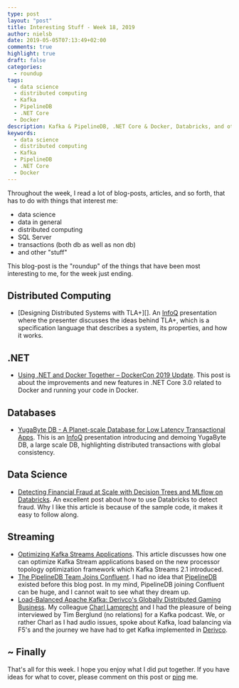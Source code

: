 ```yaml
---
type: post
layout: "post"
title: Interesting Stuff - Week 18, 2019
author: nielsb
date: 2019-05-05T07:13:49+02:00
comments: true
highlight: true
draft: false
categories:
  - roundup
tags:
  - data science
  - distributed computing
  - Kafka
  - PipelineDB
  - .NET Core
  - Docker
description: Kafka & PipelineDB, .NET Core & Docker, Databricks, and other interesting topics.
keywords:
  - data science
  - distributed computing
  - Kafka
  - PipelineDB
  - .NET Core
  - Docker   
---
```


Throughout the week, I read a lot of blog-posts, articles, and so forth, that has to do with things that interest me:

* data science
* data in general
* distributed computing
* SQL Server
* transactions (both db as well as non db)
* and other "stuff"

This blog-post is the "roundup" of the things that have been most interesting to me, for the week just ending.

<!--more-->

## Distributed Computing

* [Designing Distributed Systems with TLA+][]. An [InfoQ][iq] presentation where the presenter discusses the ideas behind TLA+, which is a specification language that describes a system, its properties, and how it works.

## .NET

* [Using .NET and Docker Together – DockerCon 2019 Update][2]. This post is about the improvements and new features in .NET Core 3.0 related to Docker and running your code in Docker.

## Databases

* [YugaByte DB - A Planet-scale Database for Low Latency Transactional Apps][3]. This is an [InfoQ][iq] presentation introducing and demoing YugaByte DB, a large scale DB, highlighting distributed transactions with global consistency.

## Data Science

* [Detecting Financial Fraud at Scale with Decision Trees and MLflow on Databricks][4]. An excellent post about how to use Databricks to detect fraud. Why I like this article is because of the sample code, it makes it easy to follow along.

## Streaming

* [Optimizing Kafka Streams Applications][5]. This article discusses how one can optimize Kafka Stream applications based on the new processor topology optimization framework which Kafka Streams 2.1 introduced.
* [The PipelineDB Team Joins Confluent][6]. I had no idea that [PipelineDB][7] existed before this blog post. In my mind, PipelineDB joining Confluent can be huge, and I cannot wait to see what they dream up.
* [Load-Balanced Apache Kafka: Derivco's Globally Distributed Gaming Business][8]. My colleague [Charl Lamprecht][charl] and I had the pleasure of being interviewed by Tim Berglund (no relations) for a Kafka podcast. We, or rather Charl as I had audio issues, spoke about Kafka, load balancing via F5's and the journey we have had to get Kafka implemented in [Derivco](/derivco).

## ~ Finally

That's all for this week. I hope you enjoy what I did put together. If you have ideas for what to cover, please comment on this post or [ping][ma] me.

[ma]: mailto:niels.it.berglund@gmail.com
[mp]: https://blog.acolyer.org
[iq]: https://www.infoq.com/
[ew]: http://sqlonice.com/
[re]: http://blog.revolutionanalytics.com
[sqsk]: https://www.sqlskills.com
[mdaveyblog]: https://mdavey.wordpress.com/
[charlblog]: https://charlla.com/

[jovpop]: https://twitter.com/JovanPop_MSFT
[bobw]: https://twitter.com/bobwardms
[revod]: https://twitter.com/revodavid
[lonny]: https://twitter.com/sqL_handLe
[ewtw]: https://twitter.com/sqlOnIce
[buckw]: https://twitter.com/BuckWoodyMSFT
[mattw]: https://twitter.com/matthewwarren
[murba]: https://twitter.com/muratdemirbas
[daveda]: https://twitter.com/davidthecoder
[adcol]: https://twitter.com/adriancolyer
[jesrod]: https://twitter.com/jrdothoughts
[tomaz]: https://twitter.com/tomaz_tsql
[dataart]: https://twitter.com/dataartisans
[luis]: https://twitter.com/luis_de_sousa
[benstop]: https://twitter.com/benstopford
[conflu]: https://twitter.com/confluentinc
[tylert]: https://twitter.com/tyler_treat
[andrewng]: https://twitter.com/AndrewYNg
[lawr]: https://twitter.com/bytezn
[jue]: https://twitter.com/b0rk
[yan]: https://twitter.com/theburningmonk
[danny]: https://twitter.com/g9yuayon
[rmoff]: https://twitter.com/rmoff
[ryansw]: https://twitter.com/ryanswanstrom
[pabloc]: https://twitter.com/pabloc_ds
[mklep]: https://twitter.com/martinkl
[mdavey]: https://twitter.com/matt_davey
[jboner]: https://twitter.com/jboner
[joeduff]: https://twitter.com/funcOfJoe
[charl]: https://twitter.com/charllamprecht
[dbricks]: https://twitter.com/databricks
[adsit]: https://twitter.com/SitnikAdam
[vicky]: https://twitter.com/vickyharp
[dscentral]: https://twitter.com/DataScienceCtrl
[natemc]: https://twitter.com/natemcmaster
[ads]: https://twitter.com/azuredatastudio
[pipldb]: https://twitter.com/pipelinedb

[1]: https://www.infoq.com/presentations/tla-plus
[2]: https://devblogs.microsoft.com/dotnet/using-net-and-docker-together-dockercon-2019-update/
[3]: https://www.infoq.com/presentations/yugabytedb
[4]: https://databricks.com/blog/2019/05/02/detecting-financial-fraud-at-scale-with-decision-trees-and-mlflow-on-databricks.html
[5]: https://www.confluent.io/blog/optimizing-kafka-streams-applications
[6]: https://www.confluent.io/blog/pipelinedb-team-joins-confluent
[7]: https://www.pipelinedb.com/
[8]: https://www.buzzsprout.com/186154/1073627-load-balanced-apache-kafka-derivco-s-globally-distributed-gaming-business
